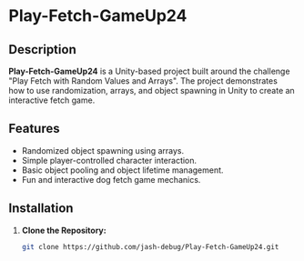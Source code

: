# Play-Fetch-GameUp24

## Description
**Play-Fetch-GameUp24** is a Unity-based project built around the challenge "Play Fetch with Random Values and Arrays". The project demonstrates how to use randomization, arrays, and object spawning in Unity to create an interactive fetch game.

## Features
- Randomized object spawning using arrays.
- Simple player-controlled character interaction.
- Basic object pooling and object lifetime management.
- Fun and interactive dog fetch game mechanics.

## Installation

1. **Clone the Repository:**
   ```bash
   git clone https://github.com/jash-debug/Play-Fetch-GameUp24.git
